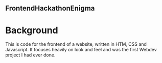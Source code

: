 ## FrontendHackathonEnigma

# Background
This is code for the frontend of a website, written in HTM, CSS and Javascript.
It focuses heavily on look and feel and was the first Webdev project I had ever done.

